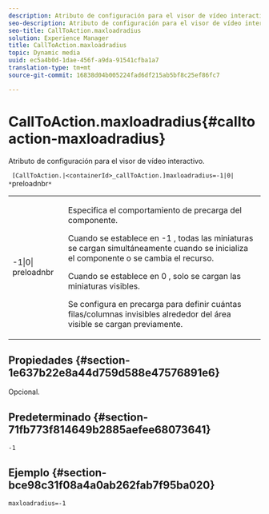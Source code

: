 ```yaml
---
description: Atributo de configuración para el visor de vídeo interactivo.
seo-description: Atributo de configuración para el visor de vídeo interactivo.
seo-title: CallToAction.maxloadradius
solution: Experience Manager
title: CallToAction.maxloadradius
topic: Dynamic media
uuid: ec5a4b0d-1dae-456f-a9da-91541cfba1a7
translation-type: tm+mt
source-git-commit: 16838d04b005224fad6df215ab5bf8c25ef86fc7

---
```



# CallToAction.maxloadradius{#calltoaction-maxloadradius}

Atributo de configuración para el visor de vídeo interactivo.

` [CallToAction.|<containerId>_callToAction.]maxloadradius=-1|0| *`preloadnbr`*`

<table id="table_441553CD34C94A58A9D7CBF772DEDDB6"> 
 <tbody> 
  <tr> 
   <td colname="col1"> <p> <span class="codeph">-1|0|<span class="varname"> preloadnbr</span></span> </p> </td> 
   <td colname="col2"> <p> Especifica el comportamiento de precarga del componente. </p> <p>Cuando se establece en <span class="codeph"> -1</span> , todas las miniaturas se cargan simultáneamente cuando se inicializa el componente o se cambia el recurso. </p> <p>Cuando se establece en <span class="codeph"> 0</span> , solo se cargan las miniaturas visibles. </p> <p>Se configura en <span class="codeph"><span class="varname"> precarga</span></span> para definir cuántas filas/columnas invisibles alrededor del área visible se cargan previamente. </p> </td> 
  </tr> 
 </tbody> 
</table>

## Propiedades {#section-1e637b22e8a44d759d588e47576891e6}

Opcional.

## Predeterminado {#section-71fb773f814649b2885aefee68073641}

`-1`

## Ejemplo {#section-bce98c31f08a4a0ab262fab7f95ba020}

```
maxloadradius=-1
```

